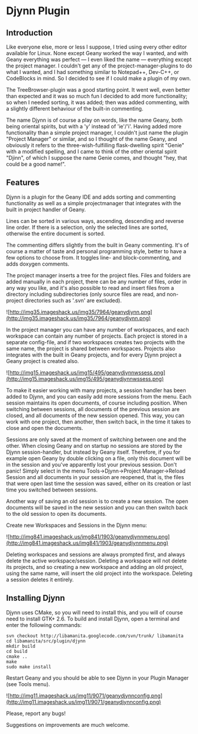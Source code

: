 # Djynn Plugin #

## Introduction ##

Like everyone else, more or less I suppose, I tried using every other editor available for Linux. None except Geany worked the way I wanted, and with Geany everything was perfect — I even liked the name — everything except the project manager. I couldn't get any of the project-manager-plugins to do what I wanted, and I had something similar to Notepad++, Dev-C++, or CodeBlocks in mind. So I decided to see if I could make a plugin of my own.

The TreeBrowser-plugin was a good starting point. It went well, even better than expected and it was so much fun I decided to add more functionality; so when I needed sorting, it was added; then was added commenting, with a slightly different behaviour of the built-in commenting.

The name Djynn is of course a play on words, like the name Geany, both being oriental spirits, but with a 'y' instead of 'ie'/'i'. Having added more functionality than a simple project manager, I couldn't just name the plugin "Project Manager" or similar, and so I thought of the name Geany, and obviously it refers to the three-wish-fulfilling flask-dwelling spirit "Genie" with a modified spelling, and I came to think of the other oriental spirit "Djinn", of which I suppose the name Genie comes, and thought "hey, that could be a good name!".

## Features ##

Djynn is a plugin for the Geany IDE and adds sorting and commenting functionality as well as a simple projectmanager that integrates with the built in project handler of Geany.

Lines can be sorted in various ways, ascending, descending and reverse line order. If there is a selection, only the selected lines are sorted, otherwise the entire document is sorted.

The commenting differs slightly from the built in Geany commenting. It's of course a matter of taste and personal programming style, better to have a few options to choose from. It toggles line- and block-commenting, and adds doxygen comments.

The project manager inserts a tree for the project files. Files and folders are added manually in each project, there can be any number of files, order in any way you like, and it's also possible to read and insert files from a directory including subdirectories (only source files are read, and non-project directories such as '.svn' are excluded).

![http://img35.imageshack.us/img35/7964/geanydjynn.png](http://img35.imageshack.us/img35/7964/geanydjynn.png)

In the project manager you can have any number of workspaces, and each workspace can contain any number of projects. Each project is stored in a separate config-file, and if two workspaces creates two projects with the same name, the project is shared between workspaces. Projects also integrates with the built in Geany projects, and for every Djynn project a Geany project is created also.

![http://img15.imageshack.us/img15/495/geanydjynnwssess.png](http://img15.imageshack.us/img15/495/geanydjynnwssess.png)

To make it easier working with many projects, a session handler has been added to Djynn, and you can easily add more sessions from the menu. Each session maintains its open documents, of course including position. When switching between sessions, all documents of the previous session are closed, and all documents of the new session opened. This way, you can work with one project, then another, then switch back, in the time it takes to close and open the documents.

Sessions are only saved at the moment of switching between one and the other. When closing Geany and on startup no sessions are stored by the Djynn session-handler, but instead by Geany itself. Therefore, if you for example open Geany by double clicking on a file, only this document will be in the session and you've apparently lost your previous session. Don't panic! Simply select in the menu Tools->Djynn->Project Manager->Reload Session and all documents in your session are reopened, that is, the files that were open last time the session was saved, either on its creation or last time you switched between sessions.

Another way of saving an old session is to create a new session. The open documents will be saved in the new session and you can then switch back to the old session to open its documents.

Create new Workspaces and Sessions in the Djynn menu:

![http://img841.imageshack.us/img841/1903/geanydjynnmenu.png](http://img841.imageshack.us/img841/1903/geanydjynnmenu.png)

Deleting workspaces and sessions are always prompted first, and always delete the active workspace/session. Deleting a workspace will not delete its projects, and so creating a new workspace and adding an old project, using the same name, will insert the old project into the workspace. Deleting a session deletes it entirely.

## Installing Djynn ##
Djynn uses CMake, so you will need to install this, and you will of course need to install GTK+ 2.6. To build and install Djynn, open a terminal and enter the following commands:

```
svn checkout http://libamanita.googlecode.com/svn/trunk/ libamanita
cd libamanita/src/plugin/djynn
mkdir build
cd build
cmake ..
make
sudo make install
```

Restart Geany and you should be able to see Djynn in your Plugin Manager (see Tools menu).

![http://img11.imageshack.us/img11/9071/geanydjynnconfig.png](http://img11.imageshack.us/img11/9071/geanydjynnconfig.png)

Please, report any bugs!

Suggestions on improvements are much welcome.